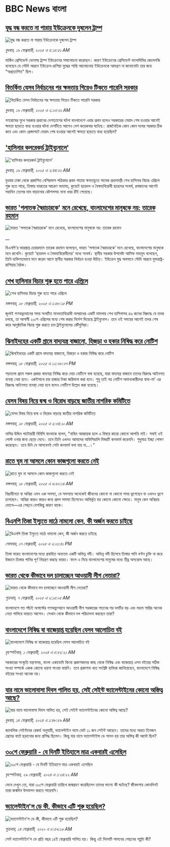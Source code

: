 # BBC News বাংলা## [যুদ্ধ বন্ধ করতে না পারায় ইউক্রেনকে দুষলেন ট্রাম্প](https://www.bbc.com/bengali/articles/c1mn0xxrdlpo?at_campaign=githubrss)![যুদ্ধ বন্ধ করতে না পারায় ইউক্রেনকে দুষলেন ট্রাম্প](https://ichef.bbci.co.uk/ace/standard/240/cpsprodpb/c960/live/22b34c40-ee68-11ef-bd1b-d536627785f2.jpg)_বুধবার, ১৯ ফেব্রুয়ারী, ২০২৫ এ ৫:১৫:৫১ AM_মার্কিন প্রেসিডেন্ট ডোনাল্ড ট্রাম্প ইউক্রেনের সমালোচনা করেছেন। কারণ ইউক্রেনের প্রেসিডেন্ট ভলোদিমির জেলেনস্কি বলেছেন যে সৌদি আরবে ইউক্রেন-রাশিয়া যুদ্ধের শান্তি আলোচনায় ইউক্রেনকে আমন্ত্রণ না জানানোটা তার জন্য "অপ্রত্যাশিত" ছিল।## [বিতর্কিত যেসব নির্বাচনের পর ক্ষমতায় গিয়েও টিকতে পারেনি সরকার  ](https://www.bbc.com/bengali/articles/c1kmvwwlgd9o?at_campaign=githubrss)![বিতর্কিত যেসব নির্বাচনের পর ক্ষমতায় গিয়েও টিকতে পারেনি সরকার  ](https://ichef.bbci.co.uk/ace/standard/240/cpsprodpb/8f9f/live/ab211180-d8eb-11ef-a6f5-8719fc3c9191.jpg)_বুধবার, ১৯ ফেব্রুয়ারী, ২০২৫ এ ২:১৩:৩১ AM_গণরোষের মুখে সরকার প্রধানের দেশত্যাগের ঘটনা বাংলাদেশে এবার প্রথম হলেও সরকারের মেয়াদ শেষ হওয়ার আগেই ক্ষমতা ছাড়তে বাধ্য হওয়ার ঘটনা দেশটিতে আগেও বেশ কয়েকবার ঘটেছে। রাজনৈতিক কোন কোন দলের সরকার ঠিক কবে এবং কোন প্রেক্ষাপটে মেয়াদ শেষ হওয়ার আগেই ক্ষমতা ছাড়তে বাধ্য হয়েছিল?## ['হাসিনার কলরেকর্ড ট্রাইব্যুনালে'](https://www.bbc.com/bengali/articles/c5y2d0291dpo?at_campaign=githubrss)!['হাসিনার কলরেকর্ড ট্রাইব্যুনালে'](https://ichef.bbci.co.uk/ace/standard/240/cpsprodpb/202b/live/42f65710-ee66-11ef-80df-e59a4d022a66.jpg)_বুধবার, ১৯ ফেব্রুয়ারী, ২০২৫ এ ২:৪৪:৩১ AM_বুধবার ঢাকা থেকে প্রকাশিত বেশিরভাগ পত্রিকার প্রথম পাতায় ক্ষমতাচ্যুত সাবেক প্রধানমন্ত্রী শেখ হাসিনার বিচার এপ্রিলে শুরু হতে পারে, তিস্তায় ভারতের আচরণ অন্যায্য, কুয়েটে ছাত্রদল ও বৈষম্যবিরোধী ছাত্রদের সংঘর্ষ, রমজানের আগেই সয়াবিন তেলের দাম বাড়ানোর কৌশলসহ নানা খবর ঠাঁই পেয়েছে।## [ভারত 'পলাতক স্বৈরাচারকে' মনে রেখেছে, বাংলাদেশের মানুষকে নয়: তারেক রহমান](https://www.bbc.co.uk/bengali/live/c0rqrkv42vjt?at_campaign=githubrss)![ভারত 'পলাতক স্বৈরাচারকে' মনে রেখেছে, বাংলাদেশের মানুষকে নয়: তারেক রহমান](https://ichef.bbci.co.uk/ace/standard/240/cpsprodpb/7598/live/5b0de100-ee08-11ef-a819-277e390a7a08.jpg)__বিএনপি'র ভারপ্রাপ্ত চেয়ারম্যান তারেক রহমান বলেছেন, ভারত 'পলাতক স্বৈরাচারকে' মনে রেখেছে, বাংলাদেশের মানুষকে মনে রাখেনি। কুয়েটে 'ছাত্রদল ও বৈষম্যবিরোধীদের' মধ্যে সংঘর্ষ। স্থানীয় সরকার উপদেষ্টা আসিফ মাহমুদ বলেছেন, তিনি ব্যক্তিগতভাবে মনে করেন আগে স্থানীয় সরকার নির্বাচন হওয়া উচিত। ইউক্রেন যুদ্ধ অবসানে সৌদি আরবে যুক্তরাষ্ট্র-রাশিয়ার বৈঠক।## [শেখ হাসিনার বিচার শুরু হতে পারে এপ্রিলে](https://www.bbc.com/bengali/articles/cj92lnjlnrjo?at_campaign=githubrss)![শেখ হাসিনার বিচার শুরু হতে পারে এপ্রিলে](https://ichef.bbci.co.uk/ace/standard/240/cpsprodpb/db82/live/fd889200-edee-11ef-b69a-69560a7e4afb.png)_মঙ্গলবার, ১৮ ফেব্রুয়ারী, ২০২৫ এ ১:৫৮:১৫ PM_জুলাই গণঅভ্যুত্থানের সময় সংঘটিত মানবতাবিরোধী অপরাধের একটি মামলায় শেখ হাসিনাসহ ৪৬ জনের বিরুদ্ধে যে তদন্ত চলছে, তা আগামী ২০শে এপ্রিলের মধ্যে শেষ করার নির্দেশ দিয়েছে ট্রাইব্যুনাল। তবে ওই সময়ের আগেই তদন্ত শেষ করে আনুষ্ঠানিক বিচার শুরু করতে চান ট্রাইব্যুনালের কৌঁসুলিরা।## [ঝিনাইদহের একটি গ্রামে বাদ্যযন্ত্র বাজানো, হিজড়া ও হকার নিষিদ্ধ করে নোটিশ](https://www.bbc.com/bengali/articles/cpwxw4lex88o?at_campaign=githubrss)![ঝিনাইদহের একটি গ্রামে বাদ্যযন্ত্র বাজানো, হিজড়া ও হকার নিষিদ্ধ করে নোটিশ](https://ichef.bbci.co.uk/ace/standard/240/cpsprodpb/498d/live/1fe7e5c0-edf0-11ef-be52-771def1f0b4e.jpg)_মঙ্গলবার, ১৮ ফেব্রুয়ারী, ২০২৫ এ ১২:৩৮:৩৭ PM_শড়াতলা গ্রামে সকল প্রকার বাদ্যযন্ত্র নিষিদ্ধ করে দেয়া নোটিশে বলা হয়েছে, যারা বাদ্যযন্ত্র বাজাবে তাদের বিরুদ্ধে আইনগত ব্যবস্থা নেয়া হবে। একইসাথে চার হাজার টাকা জরিমানা করা হবে। শুধু তাই নয় নোটিশ অমান্যকারীদের বাবা-মা’ এর বিরুদ্ধে আইনগত ব্যবস্থা নেয়া হবে বলেও নোটিশে উল্লেখ করা হয়েছে।## [যেসব বিষয় নিয়ে দ্বন্দ্ব ও বিরোধ বাড়ছে জাতীয় নাগরিক কমিটিতে](https://www.bbc.com/bengali/articles/c6262r001gzo?at_campaign=githubrss)![যেসব বিষয় নিয়ে দ্বন্দ্ব ও বিরোধ বাড়ছে জাতীয় নাগরিক কমিটিতে](https://ichef.bbci.co.uk/ace/standard/240/cpsprodpb/4d41/live/3e5c64a0-ed4a-11ef-a819-277e390a7a08.png)_মঙ্গলবার, ১৮ ফেব্রুয়ারী, ২০২৫ এ ২:৩৪:১০ AM_নাসির উদ্দিন পাটোয়ারী বিবিসি বাংলাকে বলেন, "নাহিদ আহ্বায়ক হলে এ বিষয়ে কারো কোনো আপত্তি নাই। সবাই ওই পোস্ট ওনার জন্য ছেড়ে দেবে। তবে তিনি এখনও আমাদের অফিসিয়ালি বিষয়টি কনফার্ম করেননি। শুধুমাত্র ইচ্ছা পোষণ করেছেন। তবে উনি যে আসবেনই সেটা কনফার্ম বলা যায় না...।”## [রাতে ঘুম না আসলে কোন কাজগুলো করতে নেই](https://www.bbc.com/bengali/articles/c70k269476ko?at_campaign=githubrss)![রাতে ঘুম না আসলে কোন কাজগুলো করতে নেই](https://ichef.bbci.co.uk/ace/standard/240/cpsprodpb/524f/live/f3b5c720-eb8c-11ef-a319-fb4e7360c4ec.jpg)_মঙ্গলবার, ১৮ ফেব্রুয়ারী, ২০২৫ এ ৯:৫০:১৪ AM_নিদ্রাহীনতা বা অনিদ্রা এমন এক সমস্যা, যে সমস্যায় অনেকেই জীবনের কোনো না কোনো সময় ভুগেছেন বা এখনও ভুগে চলেছেন। অনিদ্রা কারও কারও জন্য প্রবল সমস্যা হিসেবেও আবির্ভূত হয় কোনো কোনো ক্ষেত্রে। মানুষ কেন অনিদ্রায় ভোগে––এর পেছনে বেশকিছু কারণ থাকে।## [বিএনপি তিস্তা ইস্যুতে মাঠে নামলো কেন, কী অর্জন করতে চাইছে](https://www.bbc.com/bengali/articles/cm21282yggyo?at_campaign=githubrss)![বিএনপি তিস্তা ইস্যুতে মাঠে নামলো কেন, কী অর্জন করতে চাইছে](https://ichef.bbci.co.uk/ace/standard/240/cpsprodpb/4a02/live/3c049d50-ed1b-11ef-83b8-c34d7c00cdfa.jpg)_সোমবার, ১৭ ফেব্রুয়ারী, ২০২৫ এ ২:০১:৪১ PM_তিস্তা ভারত বাংলাদেশের মধ্যে প্রবাহিত অন্যতম একটি অভিন্ন নদী। অভিন্ন নদী হিসেবে তিস্তার পানি বণ্টন চুক্তি না করে উজানে তিস্তার পানির পূর্ণ নিয়ন্ত্রণ করছে ভারত। ফলে এ নিয়ে বাংলাদেশের মানুষের মধ্যে তীব্র অসন্তোষ আছে।## [ভারত থেকে কীভাবে দল চালাচ্ছেন আওয়ামী লীগ নেতারা?](https://www.bbc.com/bengali/articles/c5yd5rlqqq0o?at_campaign=githubrss)![ভারত থেকে কীভাবে দল চালাচ্ছেন আওয়ামী লীগ নেতারা?](https://ichef.bbci.co.uk/ace/standard/240/cpsprodpb/8d5e/live/3642ed20-e2d2-11ef-bd1b-d536627785f2.jpg)_শুক্রবার, ৭ ফেব্রুয়ারী, ২০২৫ এ ২:১৫:০৫ AM_বাংলাদেশে গত পাঁচই অগাস্টের গণঅভ্যুথ্থানে আওয়ামী লীগ সরকারের পতনের পর দলটির বড় এবং মধ্যম সারির অনেক নেতা পালিয়ে ভারতে আসেন। সেখান থেকে কীভাবে দল পরিচালনা করছেন তারা?## [বাংলাদেশে নিষিদ্ধ বা বাজেয়াপ্ত হয়েছিল যেসব আলোচিত বই](https://www.bbc.com/bengali/articles/cv2l3d4p3d1o?at_campaign=githubrss)![বাংলাদেশে নিষিদ্ধ বা বাজেয়াপ্ত হয়েছিল যেসব আলোচিত বই](https://ichef.bbci.co.uk/ace/standard/240/cpsprodpb/274e/live/e13c45e0-b92b-11ee-ace0-c35c1b4f6d82.jpg)_বৃহস্পতিবার, ১ ফেব্রুয়ারী, ২০২৪ এ ৫:৫২:২১ AM_সরকারের সংস্কৃতি মন্ত্রণালয়, বাংলা একাডেমি কিংবা প্রকাশকদের কাছ থেকে নিষিদ্ধ এবং বাজেয়াপ্ত এসব বইয়ের সঠিক সংখ্যা সম্পর্কে একক কোনো ধারণা পাওয়া যায়নি। তবে প্রকাশনা খাত সংশ্লিষ্ট ব্যক্তিরা জানিয়েছেন, বাংলাদেশে নিষিদ্ধ বইয়ের সংখ্যা অনেক নয়।## [যার নামে ভালোবাসা দিবস পালিত হয়, সেই সেইন্ট ভ্যালেন্টাইনের কোনো অস্তিত্ব আছে?](https://www.bbc.com/bengali/articles/cek7y4x5zxyo?at_campaign=githubrss)![যার নামে ভালোবাসা দিবস পালিত হয়, সেই সেইন্ট ভ্যালেন্টাইনের কোনো অস্তিত্ব আছে?](https://ichef.bbci.co.uk/ace/standard/240/cpsprodpb/eba5/live/968acc00-ca7f-11ee-ace0-c35c1b4f6d82.jpg)_বুধবার, ১৪ ফেব্রুয়ারী, ২০২৪ এ ১:৪৮:৫৯ AM_ক্যাথলিক সেইন্টদের রেকর্ড অনুযায়ী, ভ্যালেন্টাইন নামে মোট ১১ জন সেইন্ট আছেন। তাদের মধ্যে অন্তত তিনজন প্রেমের বার্তা ছড়ানোর জন্য প্রসিদ্ধ ছিলেন। কিন্তু যার নামে ভ্যালেন্টাইন্স ডে পালন হয় তার অস্তিত্ব কী আদৌ ছিল?## [৩০শে ফেব্রুয়ারি - যে দিনটি ইতিহাসে মাত্র একবারই এসেছিল](https://www.bbc.com/bengali/articles/cz4d70ql8pgo?at_campaign=githubrss)![৩০শে ফেব্রুয়ারি - যে দিনটি ইতিহাসে মাত্র একবারই এসেছিল](https://ichef.bbci.co.uk/ace/standard/240/cpsprodpb/3925/live/5c43f020-d62e-11ee-8f28-259790e80bba.jpg)_বৃহস্পতিবার, ২৯ ফেব্রুয়ারী, ২০২৪ এ ১:২৪:২২ AM_ভেবে দেখুন তো, যারা ৩০শে ফেব্রুয়ারি তারিখে জন্মগ্রহণ করেছিলেন তাদের ভাগ্যে কী ঘটেছে? জীবদ্দশায় কোনদিনই তারা জন্মদিন উদযাপন করতে পারেননি।## [ভ্যালেন্টাইন'স ডে কী, কীভাবে এটি শুরু হয়েছিল?](https://www.bbc.com/bengali/news-51499093?at_campaign=githubrss)![ভ্যালেন্টাইন'স ডে কী, কীভাবে এটি শুরু হয়েছিল?](https://ichef.bbci.co.uk/ace/standard/240/cpsprodpb/17E99/production/_94254979_istock-504075546.jpg)_শুক্রবার, ১৪ ফেব্রুয়ারী, ২০২০ এ ৮:৫৯:১৬ AM_সেন্ট ভ্যালেন্টাইন'স ডে প্রতি বছর ১৪ই ফেব্রুয়ারি পালিত হয়। কিন্তু এই দিবসটি পালনের পেছনের গল্পটা কী?